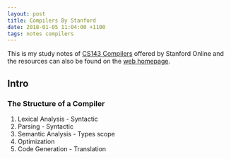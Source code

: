 ```yaml
---
layout: post
title: Compilers By Stanford
date: 2018-01-05 11:04:00 +1100
tags: notes compilers
---
```


This is my study notes of [CS143 Compilers](https://lagunita.stanford.edu/courses/Engineering/Compilers/Fall2014/info) 
offered by Stanford Online and the resources can also be found on the [web homepage](http://web.stanford.edu/class/cs143/).

## Intro

### The Structure of a Compiler

1. Lexical Analysis - Syntactic
2. Parsing - Syntactic
3. Semantic Analysis - Types scope
4. Optimization
5. Code Generation - Translation